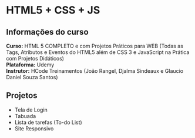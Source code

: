 # HTML5 + CSS + JS  
  
## Informações do curso  
  
**Curso:** HTML 5 COMPLETO e com Projetos Práticos para WEB (Todas as Tags, Atributos e Eventos do HTML5 além de CSS 3 e JavaScript na Prática com Projetos Didáticos)  
**Plataforma:** Udemy  
**Instrutor:** HCode Treinamentos (João Rangel, Djalma Sindeaux e Glaucio Daniel Souza Santos)  
  
## Projetos  
  
* Tela de Login  
* Tabuada  
* Lista de tarefas (To-do List)  
* Site Responsivo  